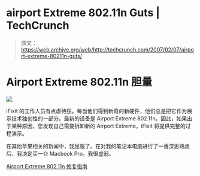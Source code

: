 # airport Extreme 802.11n Guts | TechCrunch

> 原文：<https://web.archive.org/web/http://techcrunch.com/2007/02/07/airport-extreme-80211n-guts/>

# Airport Extreme 802.11n 胆量

![](img/f39843d70374bfeea21cf3a054e44669.png)

iFixit 的工作人员有点虐待狂。每当他们得到新奇的新硬件，他们总是把它作为展示技术独创性的一部分。最新的设备是 Airport Extreme 802.11n。因此，如果出于某种原因，您发现自己需要拆卸新的 Airport Extreme，iFixit 将提供完整的过程演示。

在其他苹果相关的新闻中，我屈服了。在对我的笔记本电脑进行了一番深思熟虑后，我决定买一台 Macbook Pro。我很虚弱。

[Airport Extreme 802.11n 修复指南](https://web.archive.org/web/20130628202659/http://www.ifixit.com/Guide/Mac/Airport-Extreme-802-11n/)